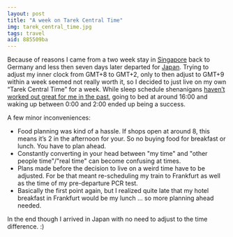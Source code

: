 ```yaml
---
layout: post
title: "A week on Tarek Central Time"
img: tarek_central_time.jpg
tags: travel
aid: 885509ba
---
```


Because of reasons I came from a two week stay in [Singapore](/a/c0291245) back to Germany and less then seven days later departed for [Japan](/a/84c30cfa). Trying to adjust my inner clock from GMT+8 to GMT+2, only to then adjust to GMT+9 within a week seemed not really worth it, so I decided to just live on my own “Tarek Central Time” for a week. While sleep schedule shenanigans [haven’t worked out great for me in the past](/a/33c61718), going to bed at around 16:00 and waking up between 0:00 and 2:00 ended up being a success.

A few minor inconveniences:

* Food planning was kind of a hassle. If shops open at around 8, this means it’s 2 in the afternoon for your. So no buying food for breakfast or lunch. You have to plan ahead.
* Constantly converting in your head between "my time" and "other people time"/"real time" can become confusing at times.
* Plans made before the decision to live on a weird time have to be adjusted. For be that meant re-scheduling my train to Frankfurt as well as the time of my pre-departure PCR test.
* Basically the first point again, but I realized quite late that my hotel breakfast in Frankfurt would be my lunch ... so more planning ahead needed.

In the end though I arrived in Japan with no need to adjust to the time difference. :)


